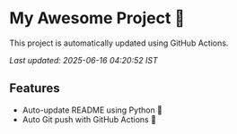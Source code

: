 # My Awesome Project 🚀

This project is automatically updated using GitHub Actions.

_Last updated: 2025-06-16 04:20:52 IST_

## Features
- Auto-update README using Python 🐍
- Auto Git push with GitHub Actions 🤖
